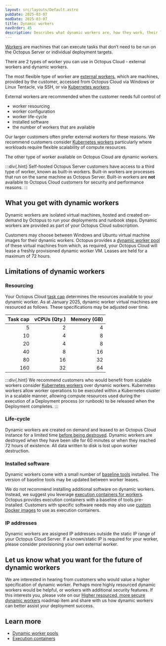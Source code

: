 ```yaml
---
layout: src/layouts/Default.astro
pubDate: 2025-03-07
modDate: 2025-03-07
title: Dynamic workers
navOrder: 45
description: Describes what dynamic workers are, how they work, their limitations and other worker type options available for Octopus Cloud
---
```


[Workers](docs/infrastructure/workers) are machines that can execute tasks that don’t need to be run on the Octopus Server or individual deployment targets.

There are 2 types of worker you can use in Octopus Cloud - external workers and dynamic workers.

The most flexible type of worker are [external workers](docs/infrastructure/workers#external-workers), which are machines, provided by the customer, accessed from Octopus Cloud via Windows or Linux Tentacle, via SSH, or via [Kubernetes workers](/docs/infrastructure/workers/kubernetes-worker).

External workers are recommended when the customer needs full control of

- worker resourcing
- worker configuration
- worker life-cycle
- installed software
- the number of workers that are available

Our larger customers often prefer external workers for these reasons. We recommend customers consider [Kubernetes workers](https://octopus.com/blog/kubernetes-worker) particularly where workloads require flexible scalability of compute resources.

The other type of worker available on Octopus Cloud are dynamic workers.

:::div{.hint}
Self-hosted Octopus Server customers have access to a third type of worker, known as built-in workers. Built-in workers are processes that run on the same machine as Octopus Server. Built-in workers are **not** available to Octopus Cloud customers for security and performance reasons.
:::

## What you get with dynamic workers

Dynamic workers are isolated virtual machines, hosted and created on-demand by Octopus to run your deployments and runbook steps. Dynamic workers are provided as part of your Octopus Cloud subscription.

Customers may choose between Windows and Ubuntu virtual machine images for their dynamic workers. Octopus provides a [dynamic worker pool](/docs/infrastructure/workers/dynamic-worker-pools) of these virtual machines from which, as required, your Octopus Cloud will lease a freshly provisioned dynamic worker VM. Leases are held for a maximum of 72 hours.

## Limitations of dynamic workers

### Resourcing

Your Octopus Cloud [task cap](/docs/octopus-cloud/task-cap) determines the resources available to your dynamic worker. As at January 2025, dynamic worker virtual machines are resourced as follows. These specifications may be adjusted over time.

| Task cap  | vCPUs (Qty.) | Memory (GB) |
| -----: | ------: | ------: |
| 5 | 2 | 4 |
| 10 | 4 | 8 |
| 20 | 4 | 8 |
| 40 | 8 | 16 |
| 80 | 16 | 32 |
| 160 | 32 | 64 |

:::div{.hint}
We recommend customers who would benefit from scalable workers consider [Kubernetes workers](/docs/infrastructure/workers/kubernetes-worker) over dynamic workers. Kubernetes workers allow worker operations to be executed within a Kubernetes cluster in a scalable manner, allowing compute resources used during the execution of a Deployment process (or runbook) to be released when the Deployment completes.
:::

### Life-cycle

Dynamic workers are created on demand and leased to an Octopus Cloud instance for a limited time [before being destroyed](/docs/infrastructure/workers/dynamic-worker-pools#on-demand). Dynamic workers are destroyed when they have been idle for 60 minutes or when they reached 72 hours of existence. All data written to disk is lost upon worker destruction.

### Installed software

Dynamic workers come with a small number of [baseline tools](/docs/infrastructure/workers/dynamic-worker-pools#available-dynamic-worker-images) installed. The version of baseline tools may be updated between worker leases.

We do not recommend installing additional software on dynamic workers. Instead, we suggest you leverage [execution containers for workers](/docs/projects/steps/execution-containers-for-workers). Octopus provides execution containers with a baseline of tools pre-installed. Customers with specific software needs may also use [custom Docker images](/docs/projects/steps/execution-containers-for-workers/#custom-docker-images) to use as execution containers.

### IP addresses

Dynamic workers are assigned IP addresses outside the static IP range of your Octopus Cloud Server. If a known/static IP is required for your worker, please consider provisioning your own external worker.

## Let us know what you want for the future of dynamic workers

We are interested in hearing from customers who would value a higher specification of dynamic worker. Perhaps more highly resourced dynamic workers would be helpful, or workers with additional security features. If this interests you, please vote on our [Higher resourced, more secure dynamic workers](https://roadmap.octopus.com/c/189-higher-resourced-more-secure-dynamic-workers-for-octopus-cloud?&utm_medium=social&utm_source=starter_share) roadmap item and share with us how dynamic workers can better assist your deployment success.

## Learn more

- [Dynamic worker pools](/docs/infrastructure/workers/dynamic-worker-pools)
- [Execution containers](/docs/projects/steps/execution-containers-for-workers)
